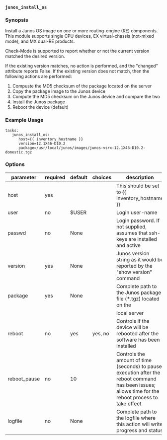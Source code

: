 ### `junos_install_os`

### Synopsis

Install a Junos OS image on one or more routing-engine (RE) components.  This module supports single CPU devices, EX virtual-chassis (not-mixed mode), and MX dual-RE products.

Check-Mode is supported to report whether or not the current version matched the desired version.

If the existing version matches, no action is performed, and the "changed" attribute reports False.
If the existing version does not match, then the following actions are performed:

1.  Compuste the MD5 checksum of the package located on the server
2.  Copy the package image to the Junos device
3.  Compute the MD5 checksum on the Junos device and compare the two
4.  Install the Junos package
5.  Reboot the device (default)

### Example Usage

````
tasks:
   junos_install_os:
      host={{ inventory_hostname }}
      version=12.1X46-D10.2
      package=/usr/local/junos/images/junos-vsrx-12.1X46-D10.2-domestic.tgz
````

### Options

| parameter    	| required 	| default 	| choices 	| description                                                                                                                                          	|
|--------------	|----------	|---------	|---------	|------------------------------------------------------------------------------------------------------------------------------------------------------	|
| host         	| yes      	|         	|         	| This should be set to {{ inventory_hostname }}                                                                                                       	|
| user         	| no       	| $USER   	|         	| Login user-name                                                                                                                                      	|
| passwd       	| no       	| None    	|         	| Login password.  If not supplied, assumes that ssh-keys are installed and active                                                                     	|
| version      	| yes      	| None    	|         	| Junos version string as it would be reported by the "show version" command                                                                           	|
| package      	| yes      	| None    	|         	| Complete path to the Junos package file (*.tgz) located on the                                                                                       	|
|              	|          	|         	|         	| local server                                                                                                                                         	|
| reboot       	| no       	| yes     	| yes, no 	| Controls if the device will be rebooted after the software has been installed                                                                        	|
| reboot_pause 	| no       	| 10      	|         	| Controls the amount of time (seconds) to pause execution after the reboot command has been issues; allows time for the reboot process to take effect 	|
| logfile      	| no       	| None    	|         	| Complete path to the logfile where this action will write progress and status                                                                        	|
